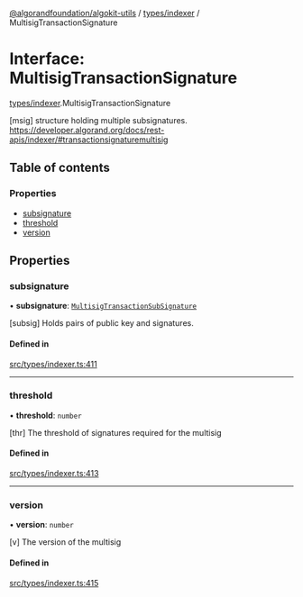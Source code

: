 [@algorandfoundation/algokit-utils](../index.md) / [types/indexer](../modules/types_indexer.md) / MultisigTransactionSignature

# Interface: MultisigTransactionSignature

[types/indexer](../modules/types_indexer.md).MultisigTransactionSignature

[msig] structure holding multiple subsignatures. https://developer.algorand.org/docs/rest-apis/indexer/#transactionsignaturemultisig

## Table of contents

### Properties

- [subsignature](types_indexer.MultisigTransactionSignature.md#subsignature)
- [threshold](types_indexer.MultisigTransactionSignature.md#threshold)
- [version](types_indexer.MultisigTransactionSignature.md#version)

## Properties

### subsignature

• **subsignature**: [`MultisigTransactionSubSignature`](types_indexer.MultisigTransactionSubSignature.md)

[subsig] Holds pairs of public key and signatures.

#### Defined in

[src/types/indexer.ts:411](https://github.com/algorandfoundation/algokit-utils-ts/blob/main/src/types/indexer.ts#L411)

___

### threshold

• **threshold**: `number`

[thr] The threshold of signatures required for the multisig

#### Defined in

[src/types/indexer.ts:413](https://github.com/algorandfoundation/algokit-utils-ts/blob/main/src/types/indexer.ts#L413)

___

### version

• **version**: `number`

[v] The version of the multisig

#### Defined in

[src/types/indexer.ts:415](https://github.com/algorandfoundation/algokit-utils-ts/blob/main/src/types/indexer.ts#L415)
